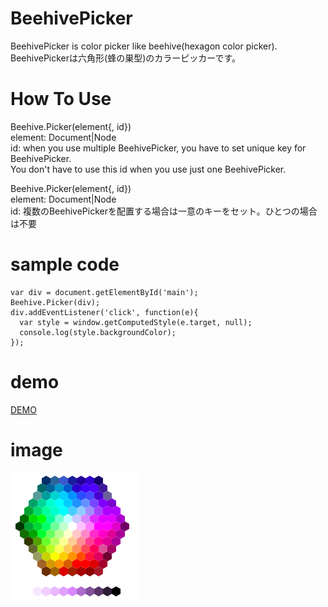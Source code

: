 # BeehivePicker  
BeehivePicker is color picker like beehive(hexagon color picker).  
BeehivePickerは六角形(蜂の巣型)のカラーピッカーです。  

# How To Use
Beehive.Picker(element{, id})  
element: Document|Node  
id: when you use multiple BeehivePicker, you have to set unique key for BeehivePicker.   
    You don't have to use this id when you use just one BeehivePicker.    

Beehive.Picker(element{, id})  
element: Document|Node  
id: 複数のBeehivePickerを配置する場合は一意のキーをセット。ひとつの場合は不要  

# sample code  

    var div = document.getElementById('main');
    Beehive.Picker(div);
    div.addEventListener('click', function(e){
      var style = window.getComputedStyle(e.target, null);
      console.log(style.backgroundColor);
    });

# demo

[DEMO](https://tebakane.github.io/BeehivePicker/sample.html)

# image

![sample image](https://github.com/tebakane/images_for_git/blob/master/images/beehive_picker_screen_shot.png)




